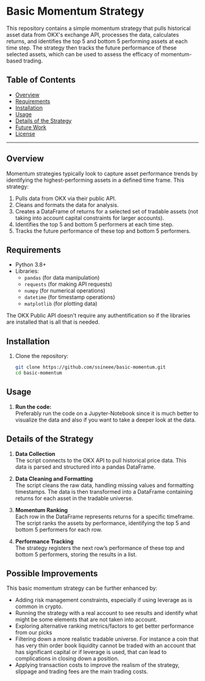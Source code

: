 # Basic Momentum Strategy

This repository contains a simple momentum strategy that pulls historical asset data from OKX's exchange API, processes the data, calculates returns, and identifies the top 5 and bottom 5 performing assets at each time step. The strategy then tracks the future performance of these selected assets, which can be used to assess the efficacy of momentum-based trading.

## Table of Contents

- [Overview](#overview)
- [Requirements](#requirements)
- [Installation](#installation)
- [Usage](#usage)
- [Details of the Strategy](#details-of-the-strategy)
- [Future Work](#future-work)
- [License](#license)

---

## Overview

Momentum strategies typically look to capture asset performance trends by identifying the highest-performing assets in a defined time frame. This strategy:

1. Pulls data from OKX via their public API.
2. Cleans and formats the data for analysis.
3. Creates a DataFrame of returns for a selected set of tradable assets (not taking into account capital constraints for larger accounts).
4. Identifies the top 5 and bottom 5 performers at each time step.
5. Tracks the future performance of these top and bottom 5 performers.


## Requirements

- Python 3.8+
- Libraries:
  - `pandas` (for data manipulation)
  - `requests` (for making API requests)
  - `numpy` (for numerical operations)
  - `datetime` (for timestamp operations)
  - `matplotlib` (for plotting data)

The OKX Public API doesn't require any authentification so if the libraries are installed that is all that is needed.

## Installation

1. Clone the repository:
   ```bash
   git clone https://github.com/ssineee/basic-momentum.git
   cd basic-momentum
   ```

## Usage

1. **Run the code:**  
   Preferably run the code on a Jupyter-Notebook since it is much better to visualize the data and also if you want to take a deeper look at the data.

## Details of the Strategy

1. **Data Collection**  
   The script connects to the OKX API to pull historical price data. This data is parsed and structured into a pandas DataFrame.

2. **Data Cleaning and Formatting**  
   The script cleans the raw data, handling missing values and formatting timestamps. The data is then transformed into a DataFrame containing returns for each asset in the tradable universe.

3. **Momentum Ranking**  
   Each row in the DataFrame represents returns for a specific timeframe. The script ranks the assets by performance, identifying the top 5 and bottom 5 performers for each row.

4. **Performance Tracking**  
   The strategy registers the next row’s performance of these top and bottom 5 performers, storing the results in a list.

## Possible Improvements

This basic momentum strategy can be further enhanced by:

- Adding risk management constraints, especially if using leverage as is common in crypto.
- Running the strategy with a real account to see results and identify what might be some elements that are not taken into account.
- Exploring alternative ranking metrics/factors to get better performance from our picks
- Filtering down a more realistic tradable universe. For instance a coin that has very thin order book liquidity cannot be traded with an account that has significant capital or if leverage is used, that can lead to complications in closing down a position.
- Applying transaction costs to improve the realism of the strategy, slippage and trading fees are the main trading costs.

